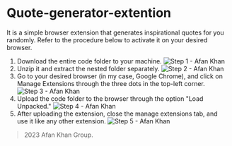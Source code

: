 # Quote-generator-extention

It is a simple browser extension that generates inspirational quotes for you randomly. Refer to the procedure below to activate it on your desired browser.

1. Download the entire code folder to your machine.
   ![Step 1 - Afan Khan](https://github.com/justmrkhan/quote-generator-extension/assets/70063819/713a1290-9f6e-4cbb-b3e3-8826958763c8)
2. Unzip it and extract the nested folder separately.
   ![Step 2 - Afan Khan](https://github.com/justmrkhan/quote-generator-extension/assets/70063819/f7c42409-ff73-46c0-b0c9-dc40174ecc4d)
3. Go to your desired browser (in my case, Google Chrome), and click on Manage Extensions through the three dots in the top-left corner.
   ![Step 3 - Afan Khan](https://github.com/justmrkhan/quote-generator-extension/assets/70063819/4a32a872-3cdc-4cbb-b617-e1d1f4a8a6d0)
4. Upload the code folder to the browser through the option "Load Unpacked."
   ![Step 4 - Afan Khan](https://github.com/justmrkhan/quote-generator-extension/assets/70063819/eb0d7475-c18b-4479-98ec-7db891747c32)
5. After uploading the extension, close the manage extensions tab, and use it like any other extension.
   ![Step 5 - Afan Khan](https://github.com/justmrkhan/quote-generator-extension/assets/70063819/2a56a7a1-1f2b-44e4-8218-8ae5c530ac62)

> 2023 Afan Khan Group.
